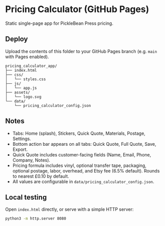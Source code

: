 # Pricing Calculator (GitHub Pages)

Static single-page app for PickleBean Press pricing.

## Deploy
Upload the contents of this folder to your GitHub Pages branch (e.g. `main` with Pages enabled).

```
pricing_calculator_app/
├── index.html
├── css/
│   └── styles.css
├── js/
│   └── app.js
├── assets/
│   └── logo.svg
└── data/
    └── pricing_calculator_config.json
```

## Notes
- Tabs: Home (splash), Stickers, Quick Quote, Materials, Postage, Settings.
- Bottom action bar appears on all tabs: Quick Quote, Full Quote, Save, Export.
- Quick Quote includes customer-facing fields (Name, Email, Phone, Company, Notes).
- Pricing formula includes vinyl, optional transfer tape, packaging, optional postage, labor, overhead, and Etsy fee (6.5% default). Rounds to nearest £0.10 by default.
- All values are configurable in `data/pricing_calculator_config.json`.

## Local testing
Open `index.html` directly, or serve with a simple HTTP server:
```sh
python3 -m http.server 8080
```
